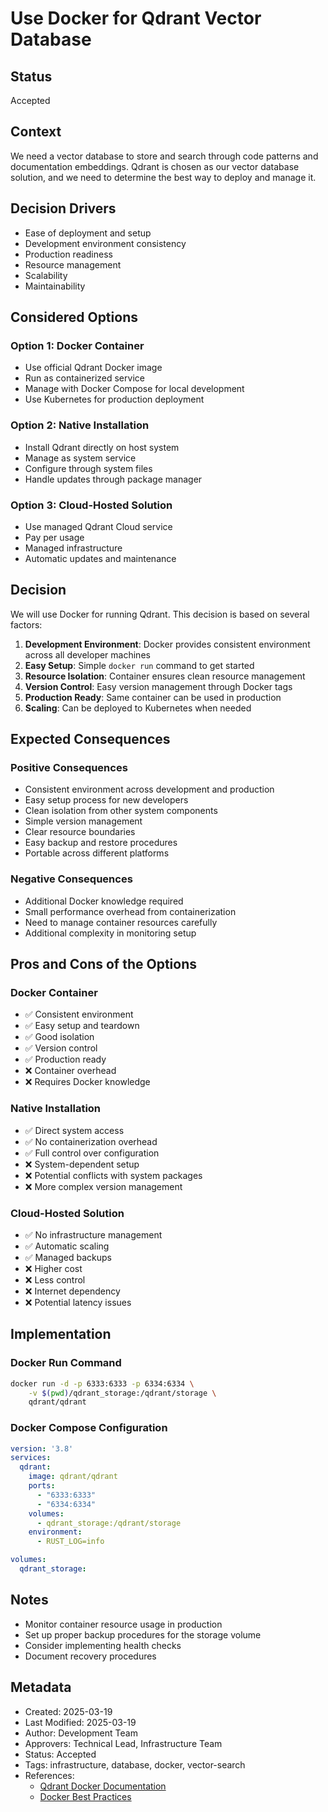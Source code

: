 # Use Docker for Qdrant Vector Database

## Status

Accepted

## Context

We need a vector database to store and search through code patterns and documentation embeddings. Qdrant is chosen as our vector database solution, and we need to determine the best way to deploy and manage it.

## Decision Drivers

* Ease of deployment and setup
* Development environment consistency
* Production readiness
* Resource management
* Scalability
* Maintainability

## Considered Options

### Option 1: Docker Container

* Use official Qdrant Docker image
* Run as containerized service
* Manage with Docker Compose for local development
* Use Kubernetes for production deployment

### Option 2: Native Installation

* Install Qdrant directly on host system
* Manage as system service
* Configure through system files
* Handle updates through package manager

### Option 3: Cloud-Hosted Solution

* Use managed Qdrant Cloud service
* Pay per usage
* Managed infrastructure
* Automatic updates and maintenance

## Decision

We will use Docker for running Qdrant. This decision is based on several factors:

1. **Development Environment**: Docker provides consistent environment across all developer machines
2. **Easy Setup**: Simple `docker run` command to get started
3. **Resource Isolation**: Container ensures clean resource management
4. **Version Control**: Easy version management through Docker tags
5. **Production Ready**: Same container can be used in production
6. **Scaling**: Can be deployed to Kubernetes when needed

## Expected Consequences

### Positive Consequences

* Consistent environment across development and production
* Easy setup process for new developers
* Clean isolation from other system components
* Simple version management
* Clear resource boundaries
* Easy backup and restore procedures
* Portable across different platforms

### Negative Consequences

* Additional Docker knowledge required
* Small performance overhead from containerization
* Need to manage container resources carefully
* Additional complexity in monitoring setup

## Pros and Cons of the Options

### Docker Container

* ✅ Consistent environment
* ✅ Easy setup and teardown
* ✅ Good isolation
* ✅ Version control
* ✅ Production ready
* ❌ Container overhead
* ❌ Requires Docker knowledge

### Native Installation

* ✅ Direct system access
* ✅ No containerization overhead
* ✅ Full control over configuration
* ❌ System-dependent setup
* ❌ Potential conflicts with system packages
* ❌ More complex version management

### Cloud-Hosted Solution

* ✅ No infrastructure management
* ✅ Automatic scaling
* ✅ Managed backups
* ❌ Higher cost
* ❌ Less control
* ❌ Internet dependency
* ❌ Potential latency issues

## Implementation

### Docker Run Command

```bash
docker run -d -p 6333:6333 -p 6334:6334 \
    -v $(pwd)/qdrant_storage:/qdrant/storage \
    qdrant/qdrant
```

### Docker Compose Configuration

```yaml
version: '3.8'
services:
  qdrant:
    image: qdrant/qdrant
    ports:
      - "6333:6333"
      - "6334:6334"
    volumes:
      - qdrant_storage:/qdrant/storage
    environment:
      - RUST_LOG=info

volumes:
  qdrant_storage:
```

## Notes

* Monitor container resource usage in production
* Set up proper backup procedures for the storage volume
* Consider implementing health checks
* Document recovery procedures

## Metadata

* Created: 2025-03-19
* Last Modified: 2025-03-19
* Author: Development Team
* Approvers: Technical Lead, Infrastructure Team
* Status: Accepted
* Tags: infrastructure, database, docker, vector-search
* References:
  * [Qdrant Docker Documentation](https://qdrant.tech/documentation/guides/installation/#docker)
  * [Docker Best Practices](https://docs.docker.com/develop/develop-images/dockerfile_best-practices/)
